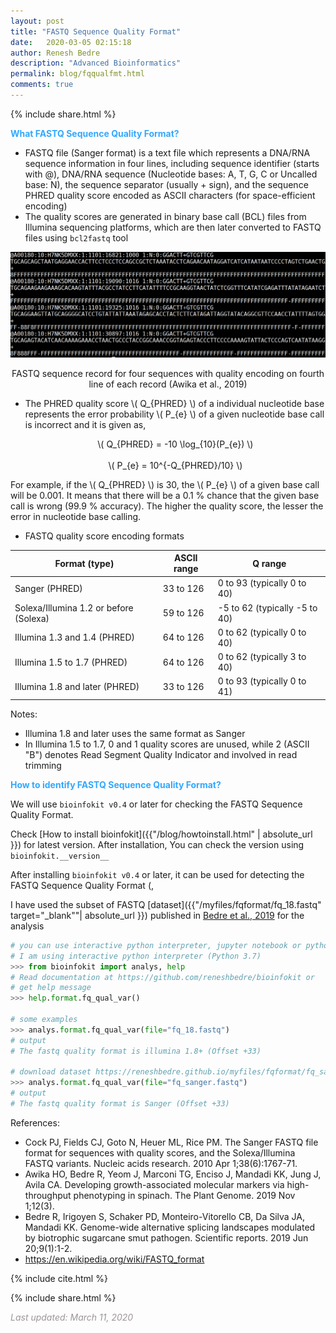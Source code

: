 ```yaml
---
layout: post
title: "FASTQ Sequence Quality Format"
date:   2020-03-05 02:15:18
author: Renesh Bedre
description: "Advanced Bioinformatics"
permalink: blog/fqqualfmt.html
comments: true
---
```



<script type="text/javascript" async src="https://cdnjs.cloudflare.com/ajax/libs/mathjax/2.7.5/MathJax.js?config=TeX-MML-AM_CHTML" async></script>


<p>
{% include  share.html %}
</p>

**<span style="color:#33a8ff">What FASTQ Sequence Quality Format?</span>**
- FASTQ file (Sanger format) is a text file which represents  a DNA/RNA sequence information in four lines, including
  sequence identifier (starts with @), DNA/RNA sequence (Nucleotide bases: A, T, G, C or Uncalled base: N),
  the sequence separator (usually + sign), and the sequence PHRED quality score encoded as ASCII
  characters (for space-efficient encoding)
- The quality scores are generated in binary base call (BCL) files from Illumina sequencing platforms, which are then
  later converted to FASTQ files using `bcl2fastq` tool

 <p align="center">
<img src="/myfiles/fqformat/figure1.PNG" width="600" >
<p align="center">FASTQ sequence record for four sequences with quality encoding on fourth <br>line of each record (Awika et al., 2019)</p>
</p>

- <p> The PHRED quality score \( Q_{PHRED} \) of a individual nucleotide base represents the error probability \( P_{e} \) of a given nucleotide base call is incorrect and it is
  given as,</p> 

  <p align="center">
  \( Q_{PHRED} = -10 \log_{10}(P_{e}) \)
    <br><br>
  \( P_{e} = 10^{-Q_{PHRED}/10} \)

  </p>

<p> For example, if the \( Q_{PHRED} \) is 30, the \( P_{e} \) of a given base call will be 0.001.
It means that there will be a 0.1 % chance that the given base call is wrong (99.9 % accuracy). The higher the quality score, the lesser the error in nucleotide base calling.</p>

- FASTQ quality score encoding formats

| Format (type)  | ASCII range  | Q range |
|----|----|----|
| Sanger (PHRED) | 33 to 126 |0 to 93 (typically 0 to 40) |
| Solexa/Illumina 1.2 or before (Solexa) | 59 to 126 | -5 to 62 (typically -5 to 40) |
| Illumina 1.3 and 1.4 (PHRED)  | 64 to 126 | 0 to 62 (typically 0 to 40) |
| Illumina 1.5 to 1.7 (PHRED) | 64 to 126 | 0 to 62 (typically 3 to 40) |
| Illumina 1.8 and later (PHRED) | 33 to 126 | 0 to 93 (typically 0 to 41) |

Notes:
- Illumina 1.8 and later uses the same format as Sanger
- In Illumina 1.5 to 1.7, 0 and 1 quality scores are unused, while 2 (ASCII "B") denotes Read Segment Quality Indicator and involved in read trimming


**<span style="color:#33a8ff">How to identify FASTQ Sequence Quality Format?</span>**

We will use `bioinfokit v0.4` or later for checking the FASTQ Sequence Quality Format.

Check [How to install bioinfokit]({{"/blog/howtoinstall.html" | absolute_url }}) for latest version. After installation, You can check the version using `bioinfokit.__version__`

After installing `bioinfokit v0.4` or later, it can be used for detecting the FASTQ Sequence Quality Format (,

I have used the subset of FASTQ [dataset]({{"/myfiles/fqformat/fq_18.fastq" target="_blank""| absolute_url }}) published in  <a href="https://www.nature.com/articles/s41598-019-45184-1" target="_blank">Bedre et al., 2019</a> for the analysis

```python
# you can use interactive python interpreter, jupyter notebook or python code
# I am using interactive python interpreter (Python 3.7)
>>> from bioinfokit import analys, help
# Read documentation at https://github.com/reneshbedre/bioinfokit or
# get help message
>>> help.format.fq_qual_var()

# some examples
>>> analys.format.fq_qual_var(file="fq_18.fastq")
# output
# The fastq quality format is illumina 1.8+ (Offset +33)

# download dataset https://reneshbedre.github.io/myfiles/fqformat/fq_sanger.fastq
>>> analys.format.fq_qual_var(file="fq_sanger.fastq")
# output
# The fastq quality format is Sanger (Offset +33)
```


References:
- Cock PJ, Fields CJ, Goto N, Heuer ML, Rice PM. The Sanger FASTQ file format for sequences with quality scores, and the Solexa/Illumina FASTQ variants. Nucleic acids research. 2010 Apr 1;38(6):1767-71.
- Awika HO, Bedre R, Yeom J, Marconi TG, Enciso J, Mandadi KK, Jung J, Avila CA. Developing growth-associated molecular markers via high-throughput phenotyping in spinach. The Plant Genome. 2019 Nov 1;12(3).
- Bedre R, Irigoyen S, Schaker PD, Monteiro-Vitorello CB, Da Silva JA, Mandadi KK. Genome-wide alternative splicing landscapes modulated by biotrophic sugarcane smut pathogen. Scientific reports. 2019 Jun 20;9(1):1-2.
- https://en.wikipedia.org/wiki/FASTQ_format


<p>
{% include  cite.html %}
</p>

<p>
{% include  share.html %}
</p>

<span style="color:#9e9696"><i> Last updated: March 11, 2020</i> </span>
